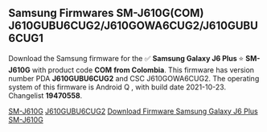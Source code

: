 <h2>Samsung Firmwares SM-J610G(COM) J610GUBU6CUG2/J610GOWA6CUG2/J610GUBU6CUG1</h2>
Download the Samsung firmware for the ✅ <strong>Samsung Galaxy J6 Plus </strong> ⭐ <strong>SM-J610G</strong> with product code <strong>COM</strong> <strong> from Colombia</strong>. This firmware has version number PDA <strong>J610GUBU6CUG2</strong> and CSC J610GOWA6CUG2. The operating system of this firmware is Android Q , with build date 2021-10-23. Changelist <strong>19470558</strong>.


[SM-J610G](https://samfirm.shop/samsung/model/SM-J610G)
[J610GUBU6CUG2](https://samfirm.shop/samsung/pda/J610GUBU6CUG2)
[Download Firmware Samsung Galaxy J6 Plus SM-J610G](https://samfirm.shop/samsung/firmware/467657)
